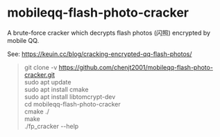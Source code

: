 # mobileqq-flash-photo-cracker
A brute-force cracker which decrypts flash photos (闪照) encrypted by mobile QQ.

See: https://keuin.cc/blog/cracking-encrypted-qq-flash-photos/

>git clone -v https://github.com/chenjt2001/mobileqq-flash-photo-cracker.git  
>sudo apt update  
>sudo apt install cmake  
>sudo apt install libtomcrypt-dev  
>cd mobileqq-flash-photo-cracker  
>cmake ./  
>make  
>./fp_cracker --help
